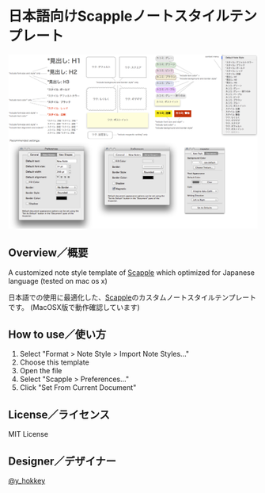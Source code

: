 日本語向けScappleノートスタイルテンプレート
============

![preview of this template](https://raw.githubusercontent.com/hokkey/scapple-note-style-template-for-japanese/master/preview.png)

## Overview／概要

A customized note style template of [Scapple](https://www.literatureandlatte.com/scapple.php) which optimized for Japanese language
(tested on mac os x)

日本語での使用に最適化した、[Scapple](https://www.literatureandlatte.com/scapple.php)のカスタムノートスタイルテンプレートです。
(MacOSX版で動作確認しています)

## How to use／使い方

1. Select "Format > Note Style > Import Note Styles..."
2. Choose this template
2. Open the file
3. Select "Scapple > Preferences..."
4. Click "Set From Current Document"

## License／ライセンス

MIT License

## Designer／デザイナー

[@y_hokkey](http://twitter.com/y_hokkey)
